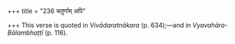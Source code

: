 +++
title = "236 चतुर्णाम् अपि"

+++
This verse is quoted in *Vivādaratnākara* (p. 634);—and in
*Vyavahāra-Bālambhaṭṭī* (p. 116).



